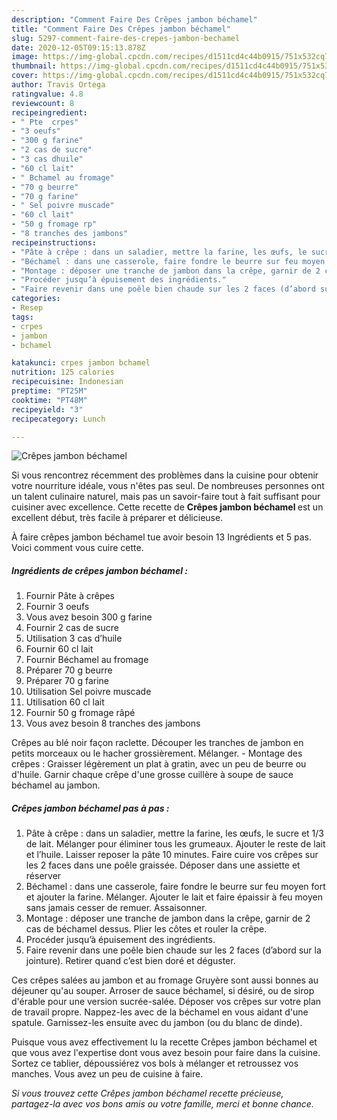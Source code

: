 ```yaml
---
description: "Comment Faire Des Crêpes jambon béchamel"
title: "Comment Faire Des Crêpes jambon béchamel"
slug: 5297-comment-faire-des-crepes-jambon-bechamel
date: 2020-12-05T09:15:13.878Z
image: https://img-global.cpcdn.com/recipes/d1511cd4c44b0915/751x532cq70/crepes-jambon-bechamel-photo-principale-de-la-recette.jpg
thumbnail: https://img-global.cpcdn.com/recipes/d1511cd4c44b0915/751x532cq70/crepes-jambon-bechamel-photo-principale-de-la-recette.jpg
cover: https://img-global.cpcdn.com/recipes/d1511cd4c44b0915/751x532cq70/crepes-jambon-bechamel-photo-principale-de-la-recette.jpg
author: Travis Ortega
ratingvalue: 4.8
reviewcount: 8
recipeingredient:
- " Pte  crpes"
- "3 oeufs"
- "300 g farine"
- "2 cas de sucre"
- "3 cas dhuile"
- "60 cl lait"
- " Bchamel au fromage"
- "70 g beurre"
- "70 g farine"
- " Sel poivre muscade"
- "60 cl lait"
- "50 g fromage rp"
- "8 tranches des jambons"
recipeinstructions:
- "Pâte à crêpe : dans un saladier, mettre la farine, les œufs, le sucre et 1/3 de lait. Mélanger pour éliminer tous les grumeaux. Ajouter le reste de lait et l’huile. Laisser reposer la pâte 10 minutes. Faire cuire vos crêpes sur les 2 faces dans une poêle graissée. Déposer dans une assiette et réserver"
- "Béchamel : dans une casserole, faire fondre le beurre sur feu moyen fort et ajouter la farine. Mélanger. Ajouter le lait et faire épaissir à feu moyen sans jamais cesser de remuer. Assaisonner."
- "Montage : déposer une tranche de jambon dans la crêpe, garnir de 2 cas de béchamel dessus. Plier les côtes et rouler la crêpe."
- "Procéder jusqu’à épuisement des ingrédients."
- "Faire revenir dans une poêle bien chaude sur les 2 faces (d’abord sur la jointure). Retirer quand c’est bien doré et déguster."
categories:
- Resep
tags:
- crpes
- jambon
- bchamel

katakunci: crpes jambon bchamel 
nutrition: 125 calories
recipecuisine: Indonesian
preptime: "PT25M"
cooktime: "PT48M"
recipeyield: "3"
recipecategory: Lunch

---
```



![Crêpes jambon béchamel](https://img-global.cpcdn.com/recipes/d1511cd4c44b0915/751x532cq70/crepes-jambon-bechamel-photo-principale-de-la-recette.jpg)

Si vous rencontrez récemment des problèmes dans la cuisine pour obtenir votre nourriture idéale, vous n'êtes pas seul. De nombreuses personnes ont un talent culinaire naturel, mais pas un savoir-faire tout à fait suffisant pour cuisiner avec excellence. Cette recette de <strong> Crêpes jambon béchamel </strong> est un excellent début, très facile à préparer et délicieuse.

<!--inarticleads1-->

À faire crêpes jambon béchamel tue avoir besoin 13 Ingrédients et 5 pas. Voici comment vous cuire cette.

##### Ingrédients de crêpes jambon béchamel :

1. Fournir  Pâte à crêpes
1. Fournir 3 oeufs
1. Vous avez besoin 300 g farine
1. Fournir 2 cas de sucre
1. Utilisation 3 cas d’huile
1. Fournir 60 cl lait
1. Fournir  Béchamel au fromage
1. Préparer 70 g beurre
1. Préparer 70 g farine
1. Utilisation  Sel poivre muscade
1. Utilisation 60 cl lait
1. Fournir 50 g fromage râpé
1. Vous avez besoin 8 tranches des jambons


Crêpes au blé noir façon raclette. Découper les tranches de jambon en petits morceaux ou le hacher grossièrement. Mélanger. - Montage des crêpes : Graisser légèrement un plat à gratin, avec un peu de beurre ou d&#39;huile. Garnir chaque crêpe d&#39;une grosse cuillère à soupe de sauce béchamel au jambon. 

<!--inarticleads2-->

##### Crêpes jambon béchamel pas à pas :

1. Pâte à crêpe : dans un saladier, mettre la farine, les œufs, le sucre et 1/3 de lait. Mélanger pour éliminer tous les grumeaux. Ajouter le reste de lait et l’huile. Laisser reposer la pâte 10 minutes. Faire cuire vos crêpes sur les 2 faces dans une poêle graissée. Déposer dans une assiette et réserver
1. Béchamel : dans une casserole, faire fondre le beurre sur feu moyen fort et ajouter la farine. Mélanger. Ajouter le lait et faire épaissir à feu moyen sans jamais cesser de remuer. Assaisonner.
1. Montage : déposer une tranche de jambon dans la crêpe, garnir de 2 cas de béchamel dessus. Plier les côtes et rouler la crêpe.
1. Procéder jusqu’à épuisement des ingrédients.
1. Faire revenir dans une poêle bien chaude sur les 2 faces (d’abord sur la jointure). Retirer quand c’est bien doré et déguster.


Ces crêpes salées au jambon et au fromage Gruyère sont aussi bonnes au déjeuner qu&#39;au souper. Arroser de sauce béchamel, si désiré, ou de sirop d&#39;érable pour une version sucrée-salée. Déposer vos crêpes sur votre plan de travail propre. Nappez-les avec de la béchamel en vous aidant d&#39;une spatule. Garnissez-les ensuite avec du jambon (ou du blanc de dinde). 

<!--inarticleads1-->

<p>
Puisque vous avez effectivement lu la recette Crêpes jambon béchamel et que vous avez l'expertise dont vous avez besoin pour faire dans la cuisine. Sortez ce tablier, dépoussiérez vos bols à mélanger et retroussez vos manches. Vous avez un peu de cuisine à faire.
</p>

<p>
<i>Si vous trouvez cette Crêpes jambon béchamel recette précieuse, partagez-la avec vos bons amis ou votre famille, merci et bonne chance.</i>
</p>

